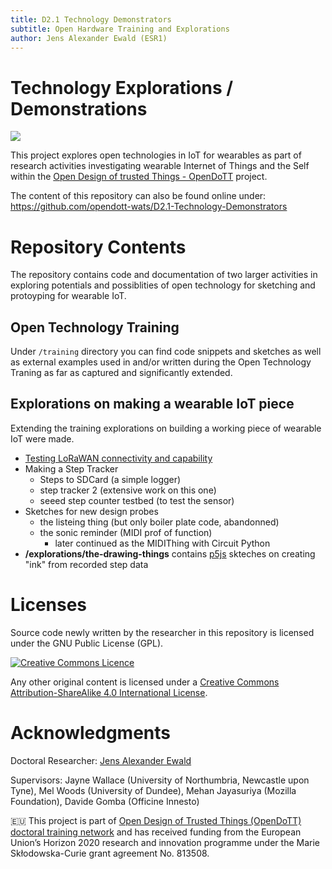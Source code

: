 ```yaml
---
title: D2.1 Technology Demonstrators
subtitle: Open Hardware Training and Explorations
author: Jens Alexander Ewald (ESR1)
---
```

# Technology Explorations / Demonstrations

![](pictures/2021-05-04_14-21-46-000❤️.jpg)

This project explores open technologies in IoT for wearables as part of research activities investigating wearable Internet of Things and the Self within the [Open Design of trusted Things - OpenDoTT](https://opendott.org.) project.

The content of this repository can also be found online under: https://github.com/opendott-wats/D2.1-Technology-Demonstrators


# Repository Contents

The repository contains code and documentation of two larger activities in exploring potentials and possiblities of open technology for sketching and protoyping for wearable IoT.

## Open Technology Training

Under `/training` directory you can find code snippets and sketches as well as external examples used in and/or written during the Open Technology Traning as far as captured and significantly extended.


## Explorations on making a wearable IoT piece

Extending the training explorations on building a working piece of wearable IoT were made.

- [Testing LoRaWAN connectivity and capability](explorations/LoRa/LoraSendAndReceive_TTN_OpenDoTT_Test)
- Making a Step Tracker
  - Steps to SDCard (a simple logger)
  - step tracker 2 (extensive work on this one)
  - seeed step counter testbed (to test the sensor)
- Sketches for new design probes
  - the listeing thing (but only boiler plate code, abandonned)
  - the sonic reminder (MIDI prof of function)
    - later continued as the MIDIThing with Circuit Python
- **/explorations/the-drawing-things** contains [p5js](https://p5js.org) skteches on creating "ink" from recorded step data


# Licenses

Source code newly written by the researcher in this repository is licensed under
the GNU Public License (GPL).

[![Creative Commons Licence](https://i.creativecommons.org/l/by-sa/4.0/88x31.png)](http://creativecommons.org/licenses/by-sa/4.0/)

Any other original content is licensed under a [Creative Commons Attribution-ShareAlike 4.0 International License](http://creativecommons.org/licenses/by-sa/4.0/).


# Acknowledgments

Doctoral Researcher: [Jens Alexander Ewald](mailto:jens.a.ewald@northumbria.ac.uk)

Supervisors: Jayne Wallace (University of Northumbria, Newcastle upon Tyne), Mel Woods (University of Dundee), Mehan Jayasuriya (Mozilla Foundation), Davide Gomba (Officine Innesto)


🇪🇺 This project is part of [Open Design of Trusted Things (OpenDoTT) doctoral training network](https://opendott.org.) and has received funding from the European Union’s Horizon 2020 research and innovation programme under the Marie Skłodowska-Curie grant agreement No. 813508.
